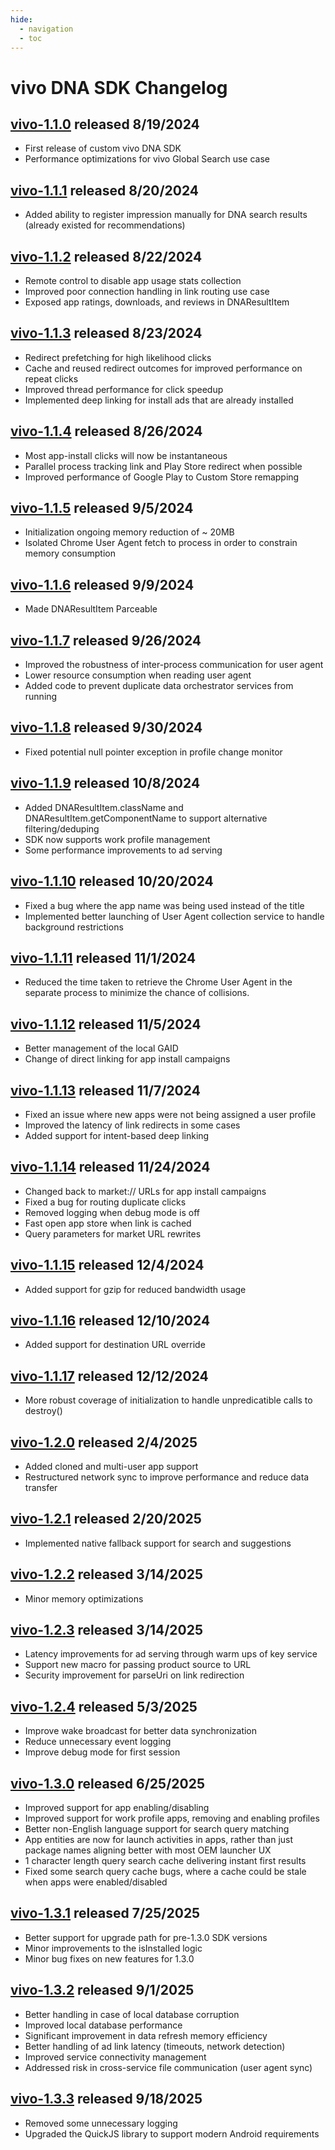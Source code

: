 ```yaml
---
hide:
  - navigation
  - toc
---
```


# vivo DNA SDK Changelog

## [**vivo-1.1.0**](https://dna-hosting.s3.amazonaws.com/public/com.devicenative.dna-vivo-v1.1.0.aar) released 8/19/2024

- First release of custom vivo DNA SDK
- Performance optimizations for vivo Global Search use case

## [**vivo-1.1.1**](https://dna-hosting.s3.amazonaws.com/public/com.devicenative.dna-vivo-v1.1.1.aar) released 8/20/2024

- Added ability to register impression manually for DNA search results (already existed for recommendations)

## [**vivo-1.1.2**](https://dna-hosting.s3.amazonaws.com/public/com.devicenative.dna-vivo-v1.1.2.aar) released 8/22/2024

- Remote control to disable app usage stats collection
- Improved poor connection handling in link routing use case
- Exposed app ratings, downloads, and reviews in DNAResultItem

## [**vivo-1.1.3**](https://dna-hosting.s3.amazonaws.com/public/com.devicenative.dna-vivo-v1.1.3.aar) released 8/23/2024

- Redirect prefetching for high likelihood clicks
- Cache and reused redirect outcomes for improved performance on repeat clicks
- Improved thread performance for click speedup
- Implemented deep linking for install ads that are already installed

## [**vivo-1.1.4**](https://dna-hosting.s3.amazonaws.com/public/com.devicenative.dna-vivo-v1.1.4.aar) released 8/26/2024

- Most app-install clicks will now be instantaneous
- Parallel process tracking link and Play Store redirect when possible
- Improved performance of Google Play to Custom Store remapping

## [**vivo-1.1.5**](https://dna-hosting.s3.amazonaws.com/public/com.devicenative.dna-vivo-v1.1.5.aar) released 9/5/2024

- Initialization ongoing memory reduction of ~ 20MB
- Isolated Chrome User Agent fetch to process in order to constrain memory consumption

## [**vivo-1.1.6**](https://dna-hosting.s3.amazonaws.com/public/com.devicenative.dna-vivo-v1.1.6.aar) released 9/9/2024

- Made DNAResultItem Parceable

## [**vivo-1.1.7**](https://dna-hosting.s3.amazonaws.com/public/com.devicenative.dna-vivo-v1.1.7.aar) released 9/26/2024

- Improved the robustness of inter-process communication for user agent
- Lower resource consumption when reading user agent
- Added code to prevent duplicate data orchestrator services from running

## [**vivo-1.1.8**](https://dna-hosting.s3.amazonaws.com/public/com.devicenative.dna-vivo-v1.1.8.aar) released 9/30/2024

- Fixed potential null pointer exception in profile change monitor

## [**vivo-1.1.9**](https://dna-hosting.s3.amazonaws.com/public/com.devicenative.dna-vivo-v1.1.9.aar) released 10/8/2024

- Added DNAResultItem.className and DNAResultItem.getComponentName to support alternative filtering/deduping
- SDK now supports work profile management
- Some performance improvements to ad serving

## [**vivo-1.1.10**](https://dna-hosting.s3.amazonaws.com/public/com.devicenative.dna-vivo-v1.1.10.aar) released 10/20/2024

- Fixed a bug where the app name was being used instead of the title
- Implemented better launching of User Agent collection service to handle background restrictions

## [**vivo-1.1.11**](https://dna-hosting.s3.amazonaws.com/public/com.devicenative.dna-vivo-v1.1.11.aar) released 11/1/2024

- Reduced the time taken to retrieve the Chrome User Agent in the separate process to minimize the chance of collisions.

## [**vivo-1.1.12**](https://dna-hosting.s3.amazonaws.com/public/com.devicenative.dna-vivo-v1.1.12.aar) released 11/5/2024

- Better management of the local GAID
- Change of direct linking for app install campaigns

## [**vivo-1.1.13**](https://dna-hosting.s3.amazonaws.com/public/com.devicenative.dna-vivo-v1.1.13.aar) released 11/7/2024

- Fixed an issue where new apps were not being assigned a user profile
- Improved the latency of link redirects in some cases
- Added support for intent-based deep linking

## [**vivo-1.1.14**](https://dna-hosting.s3.amazonaws.com/public/com.devicenative.dna-vivo-v1.1.14.aar) released 11/24/2024

- Changed back to market:// URLs for app install campaigns
- Fixed a bug for routing duplicate clicks
- Removed logging when debug mode is off
- Fast open app store when link is cached
- Query parameters for market URL rewrites

## [**vivo-1.1.15**](https://dna-hosting.s3.amazonaws.com/public/com.devicenative.dna-vivo-v1.1.15.aar) released 12/4/2024

- Added support for gzip for reduced bandwidth usage

## [**vivo-1.1.16**](https://dna-hosting.s3.amazonaws.com/public/com.devicenative.dna-vivo-v1.1.16.aar) released 12/10/2024

- Added support for destination URL override

## [**vivo-1.1.17**](https://dna-hosting.s3.amazonaws.com/public/com.devicenative.dna-vivo-v1.1.17.aar) released 12/12/2024

- More robust coverage of initialization to handle unpredicatible calls to destroy()

## [**vivo-1.2.0**](https://dna-hosting.s3.amazonaws.com/public/com.devicenative.dna-vivo-v1.2.0.aar) released 2/4/2025

- Added cloned and multi-user app support
- Restructured network sync to improve performance and reduce data transfer

## [**vivo-1.2.1**](https://dna-hosting.s3.amazonaws.com/public/com.devicenative.dna-vivo-v1.2.1.aar) released 2/20/2025

- Implemented native fallback support for search and suggestions

## [**vivo-1.2.2**](https://dna-hosting.s3.amazonaws.com/public/com.devicenative.dna-vivo-v1.2.2.aar) released 3/14/2025

- Minor memory optimizations

## [**vivo-1.2.3**](https://dna-hosting.s3.amazonaws.com/public/com.devicenative.dna-vivo-v1.2.3.aar) released 3/14/2025

- Latency improvements for ad serving through warm ups of key service
- Support new macro for passing product source to URL
- Security improvement for parseUri on link redirection

## [**vivo-1.2.4**](https://dna-hosting.s3.amazonaws.com/public/com.devicenative.dna-vivo-v1.2.4.aar) released 5/3/2025

- Improve wake broadcast for better data synchronization
- Reduce unnecessary event logging
- Improve debug mode for first session

## [**vivo-1.3.0**](https://dna-hosting.s3.amazonaws.com/public/com.devicenative.dna-vivo-v1.3.0.aar) released 6/25/2025

- Improved support for app enabling/disabling
- Improved support for work profile apps, removing and enabling profiles
- Better non-English language support for search query matching
- App entities are now for launch activities in apps, rather than just package names aligning better with most OEM launcher UX
- 1 character length query search cache delivering instant first results
- Fixed some search query cache bugs, where a cache could be stale when apps were enabled/disabled

## [**vivo-1.3.1**](https://dna-hosting.s3.amazonaws.com/public/com.devicenative.dna-vivo-v1.3.1.aar) released 7/25/2025

- Better support for upgrade path for pre-1.3.0 SDK versions
- Minor improvements to the isInstalled logic
- Minor bug fixes on new features for 1.3.0

## [**vivo-1.3.2**](https://dna-hosting.s3.amazonaws.com/public/com.devicenative.dna-vivo-v1.3.2.aar) released 9/1/2025

- Better handling in case of local database corruption
- Improved local database performance
- Significant improvement in data refresh memory efficiency
- Better handling of ad link latency (timeouts, network detection)
- Improved service connectivity management
- Addressed risk in cross-service file communication (user agent sync)

## [**vivo-1.3.3**](https://dna-hosting.s3.amazonaws.com/public/com.devicenative.dna-vivo-v1.3.3.aar) released 9/18/2025

- Removed some unnecessary logging
- Upgraded the QuickJS library to support modern Android requirements